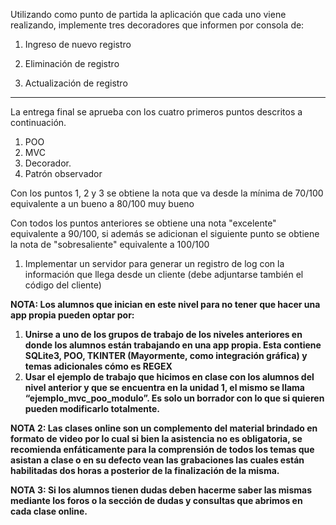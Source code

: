 Utilizando como punto de partida la aplicación que cada uno viene realizando, implemente tres decoradores que informen por consola de:

1.    Ingreso de nuevo registro

2.    Eliminación de registro

3.    Actualización de registro

---

La entrega final se aprueba con los cuatro primeros puntos descritos a continuación.

1.  POO
2.  MVC
3.  Decorador.
4.  Patrón observador

Con los puntos 1, 2 y 3 se obtiene la nota que va desde la mínima de 70/100 equivalente a un bueno a 80/100 muy bueno

Con todos los puntos anteriores se obtiene una nota "excelente" equivalente a 90/100, si además se adicionan el siguiente punto se obtiene la nota de "sobresaliente" equivalente a 100/100

1. Implementar un servidor para generar un registro de log con la información que llega desde un cliente (debe adjuntarse también el código del cliente)

**NOTA: Los alumnos que inician en este nivel para no tener que hacer una app propia pueden optar por:**

1. **Unirse a uno de los grupos de trabajo de los niveles anteriores en donde los alumnos están trabajando en una app propia. Esta contiene SQLite3, POO, TKINTER (Mayormente, como integración gráfica) y temas adicionales cómo es REGEX**
2. **Usar el ejemplo de trabajo que hicimos en clase con los alumnos del nivel anterior y que se encuentra en la unidad 1, el mismo se llama “ejemplo_mvc_poo_modulo”. Es solo un borrador con lo que si quieren pueden modificarlo totalmente.**

**NOTA 2: Las clases online son un complemento del material brindado en formato de video por lo cual si bien la asistencia no es obligatoria, se recomienda enfáticamente para la comprensión de todos los temas que asistan a clase o en su defecto vean las grabaciones las cuales están habilitadas dos horas a posterior de la finalización de la misma.**

**NOTA 3: Si los alumnos tienen dudas deben hacerme saber las mismas mediante los foros o la sección de dudas y consultas que abrimos en cada clase online.**
